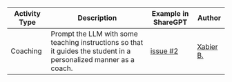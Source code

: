 | Activity Type           | Description                                                                                                                  | Example in ShareGPT                                     |   Author      |
|-------------------------|------------------------------------------------------------------------------------------------------------------------------|---------------------------------------------------------|----------------
| Coaching                | Prompt the LLM with some teaching instructions so that it guides the student in a personalized manner as a coach.            | [issue #2](https://github.com/juananpe/gen-ai-in-softeng/issues/2)  | [Xabier B.](https://github.com/xabier)
